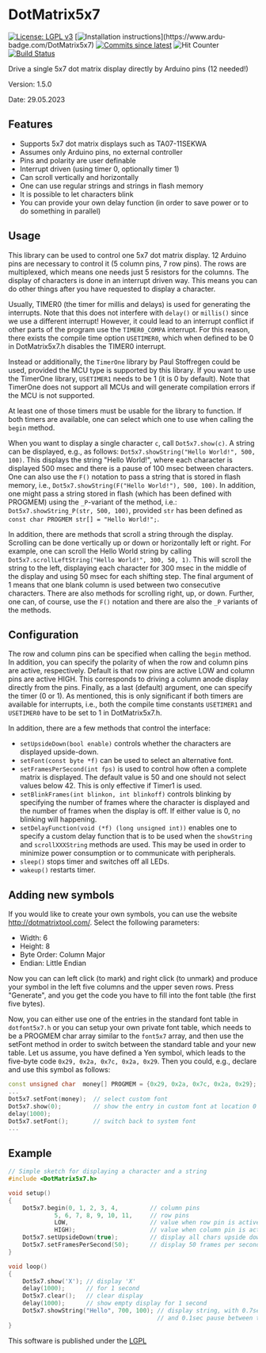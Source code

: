# DotMatrix5x7
[![License: LGPL v3](https://img.shields.io/badge/License-LGPLv3-blue.svg)](https://www.gnu.org/licenses/lgpl-3.0)
[![Installation instructions](https://www.ardu-badge.com/badge/DotMatrix5x7.svg?)](https://www.ardu-badge.com/DotMatrix5x7)
[![Commits since latest](https://img.shields.io/github/commits-since/felias-fogg/DotMatrix5x7/latest?include_prereleases)](https://github.com/felias-fogg/DotMatrix5x7/commits/master)
![Hit Counter](https://visitor-badge.laobi.icu/badge?page_id=felias-fogg_DotMatrix5x7)
[![Build Status](https://github.com/felias-fogg/DotMatrix5x7/workflows/LibraryBuild/badge.svg)](https://github.com/felias-fogg/DotMatrix5x7/actions)

Drive a single 5x7 dot matrix display directly by Arduino pins (12 needed!)

Version: 1.5.0

Date:  29.05.2023

## Features

* Supports 5x7 dot matrix displays such as TA07-11SEKWA
* Assumes only Arduino pins, no external controller
* Pins and polarity are user definable
* Interrupt driven (using timer 0, optionally timer 1)
* Can scroll vertically and horizontally
* One can use regular strings and strings in flash memory
* It is possible to let characters blink
* You can provide your own delay function (in order to save power or to do something in parallel)

## Usage

This library can be used to control one 5x7 dot matrix display. 12 Arduino pins are necessary to control it (5 column pins, 7 row pins). The rows are multiplexed, which means one needs just 5 resistors for the columns. The display of characters is done in an interrupt driven way. This means you can do other things after you have requested to display a character.

Usually, TIMER0 (the timer for millis and delays) is used for generating the interrupts. Note that this does not interfere with `delay()` or `millis()` since we use a different interrupt! However, it could lead to an interrupt conflict if other parts of the program use the `TIMER0_COMPA` interrupt. For this reason, there exists the compile time option `USETIMER0`, which when defined to be 0 in DotMatrix5x7.h disables the TIMER0 interrupt.

Instead or additionally, the `TimerOne` library by Paul Stoffregen could be used, provided the MCU type is supported by this library.  If you want to use the TimerOne library, `USETIMER1` needs to be 1 (it is 0 by default). Note that TimerOne does not support all MCUs and will generate compilation errors if the MCU is not supported.

At least one of those timers must be usable for the library to function. If both timers are available, one can select which one to use when calling the `begin` method. 

When you want to display a single character `c`, call `Dot5x7.show(c)`. A string can be displayed, e.g., as follows: `Dot5x7.showString("Hello World!", 500, 100)`. This displays the string "Hello World!", where each character is displayed 500 msec and there is a pause of 100 msec between characters. One can also use the `F()` notation to pass a string that is stored in flash memory, i.e., `Dot5x7.showString(F("Hello World!"), 500, 100)`. In addition, one might pass a string stored in flash (which has been defined with PROGMEM) using the `_P`-variant of the method, i.e.: `Dot5x7.showString_P(str, 500, 100)`, provided `str` has been defined as `const char PROGMEM str[] = "Hello World!";`.

In addition, there are methods that scroll a string through the display. Scrolling can be done vertically up or down or horizontally left or right. For example, one can scroll the Hello World string by calling `Dot5x7.scrollLeftString("Hello World!", 300, 50, 1)`. This will scroll the string to the left, displaying each character for 300 msec in the middle of the display and using 50 msec for each shifting step. The final argument of 1 means that one blank column is used between two consecutive characters. There are also methods for scrolling right, up, or down. Further, one can, of course, use the `F()` notation and there are also the `_P` variants of the methods. 

## Configuration

The row and column pins can be specified when calling the `begin` method. In addition, you can specify the polarity of when the row and column pins are active, respectively. Default is that row pins are active LOW and column pins are active HIGH. This corresponds to driving a column anode display directly from the pins. Finally, as a last (default) argument, one can specify the timer (0 or 1). As mentioned, this is only significant if both timers are available for interrupts, i.e., both the compile time constants `USETIMER1` and `USETIMER0` have to be set to 1 in DotMatrix5x7.h.

In addition, there are a few methods that control the interface:

- `setUpsideDown(bool enable)` controls whether the characters are displayed upside-down.
- `setFont(const byte *f)` can be used to select an alternative font.
- `setFramesPerSecond(int fps)` is used to control how often a complete matrix is displayed. The default value is 50 and one should not select values below 42. This is only effective if Timer1 is used.
- `setBlinkFrames(int blinkon, int blinkoff)` controls blinking by specifying the number of frames where the character is displayed and the number of frames when the display is off. If either value is 0, no blinking will happening.
- `setDelayFunction(void (*f) (long unsigned int))` enables one to specify a custom delay function that is to be used when the `showString` and `scrollXXXString` methods are used. This may be used in order to minimize power consumption or to communicate with peripherals.
- `sleep()` stops timer and switches off all LEDs.
- `wakeup()` restarts timer.



## Adding new symbols

If you would like to create your own symbols, you can use the website http://dotmatrixtool.com/. Select the following parameters:

- Width: 6
- Height: 8
- Byte Order: Column Major
- Endian: Little Endian

Now you can can left click (to mark) and right click (to  unmark) and produce your symbol in the left five columns and the upper  seven rows. Press "Generate", and you get the code you have to fill into the font table (the first five bytes). 

Now, you can either use one of the entries in the standard font table in `dotfont5x7.h` or you can setup your own private font  table, which needs to be a PROGMEM char array similar to the `font5x7`  array, and then use the setFont method in order to switch between the  standard table and your new table. Let us assume, you have defined a Yen symbol, which leads to the five-byte code `0x29, 0x2a, 0x7c, 0x2a, 0x29`. Then you could, e.g., declare and use this symbol as follows:

```c++
const unsigned char  money[] PROGMEM = {0x29, 0x2a, 0x7c, 0x2a, 0x29};
...
Dot5x7.setFont(money);  // select custom font
Dot5x7.show(0);         // show the entry in custom font at location 0
delay(1000);
Dot5x7.setFont();       // switch back to system font
...
```



## Example

```c++
// Simple sketch for displaying a character and a string
#include <DotMatrix5x7.h>

void setup()
{
    Dot5x7.begin(0, 1, 2, 3, 4,         // column pins
	         5, 6, 7, 8, 9, 10, 11,     // row pins
	         LOW,                       // value when row pin is active (default value)
		 	 HIGH);                     // value when column pin is active (default value)
    Dot5x7.setUpsideDown(true);         // display all chars upside down
    Dot5x7.setFramesPerSecond(50);      // display 50 frames per second (default value)			 
}	 

void loop()
{
	Dot5x7.show('X'); // display 'X'
	delay(1000);      // for 1 second
	Dot5x7.clear();   // clear display
	delay(1000);      // show empty display for 1 second
	Dot5x7.showString("Hello", 700, 100); // display string, with 0.7sec time for showing each char
	                                      // and 0.1sec pause between two chars.
}
```

This software is published under the [LGPL](http://www.gnu.org/licenses/lgpl-3.0.html)
